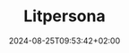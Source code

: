 ---
date: '2024-08-25T09:53:42+02:00' # date in which the content is created - defaults to "today"
title: 'Litpersona'
draft: false # set to "true" if you want to hide the content 

# link: "https://www.adrianmoreno.info" # optional URL

params:
    logo:
        x: "images/clients/logo-litpersona.png"
        _2x: "images/clients/logo-litpersona.png"
        
## The content is not used (yet). If you have ideas on how to use it, 
## you can suggest it at https://github.com/zetxek/adritian-free-hugo-theme/discussions 
---